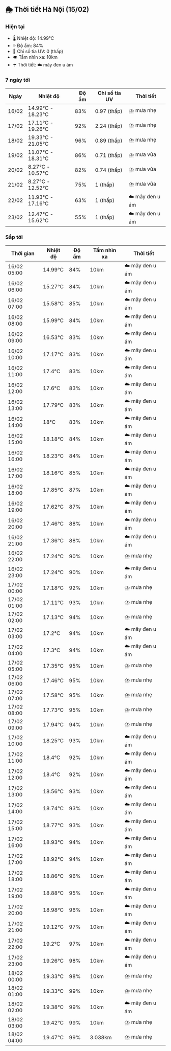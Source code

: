 ## 🌦️ Thời tiết Hà Nội (15/02)

### Hiện tại

- 🌡️ Nhiệt độ: 14.99℃
- 💦 Độ ẩm: 84%
- 🌟 Chỉ số tia UV: 0 (thấp)
- 👁️ Tầm nhìn xa: 10km
- ☂️ Thời tiết: ☁️ mây đen u ám

### 7 ngày tới

| Ngày | Nhiệt độ | Độ ẩm | Chỉ số tia UV | Thời tiết |
| --- | --- | --- | --- | --- |
| 16/02 | 14.99℃ - 18.23℃ | 83% | 0.97 (thấp) | ⛈️ mưa nhẹ |
| 17/02 | 17.11℃ - 19.26℃ | 92% | 2.24 (thấp) | ⛈️ mưa nhẹ |
| 18/02 | 19.33℃ - 21.05℃ | 96% | 0.89 (thấp) | ⛈️ mưa nhẹ |
| 19/02 | 11.07℃ - 18.31℃ | 86% | 0.71 (thấp) | ⛈️ mưa vừa |
| 20/02 | 8.27℃ - 10.57℃ | 82% | 0.74 (thấp) | ⛈️ mưa vừa |
| 21/02 | 8.27℃ - 12.52℃ | 75% | 1 (thấp) | ⛈️ mưa vừa |
| 22/02 | 11.93℃ - 17.16℃ | 63% | 1 (thấp) | ☁️ mây đen u ám |
| 23/02 | 12.47℃ - 15.62℃ | 55% | 1 (thấp) | ☁️ mây đen u ám |

### Sắp tới

| Thời gian | Nhiệt độ | Độ ẩm | Tầm nhìn xa | Thời tiết |
| --- | --- | --- | --- | --- |
| 16/02 05:00 | 14.99℃ | 84% | 10km | ☁️ mây đen u ám |
| 16/02 06:00 | 15.27℃ | 84% | 10km | ☁️ mây đen u ám |
| 16/02 07:00 | 15.58℃ | 85% | 10km | ☁️ mây đen u ám |
| 16/02 08:00 | 15.99℃ | 84% | 10km | ☁️ mây đen u ám |
| 16/02 09:00 | 16.53℃ | 83% | 10km | ☁️ mây đen u ám |
| 16/02 10:00 | 17.17℃ | 83% | 10km | ☁️ mây đen u ám |
| 16/02 11:00 | 17.4℃ | 83% | 10km | ☁️ mây đen u ám |
| 16/02 12:00 | 17.6℃ | 83% | 10km | ☁️ mây đen u ám |
| 16/02 13:00 | 17.79℃ | 83% | 10km | ☁️ mây đen u ám |
| 16/02 14:00 | 18℃ | 83% | 10km | ☁️ mây đen u ám |
| 16/02 15:00 | 18.18℃ | 84% | 10km | ☁️ mây đen u ám |
| 16/02 16:00 | 18.23℃ | 84% | 10km | ☁️ mây đen u ám |
| 16/02 17:00 | 18.16℃ | 85% | 10km | ☁️ mây đen u ám |
| 16/02 18:00 | 17.85℃ | 87% | 10km | ☁️ mây đen u ám |
| 16/02 19:00 | 17.62℃ | 87% | 10km | ☁️ mây đen u ám |
| 16/02 20:00 | 17.46℃ | 88% | 10km | ☁️ mây đen u ám |
| 16/02 21:00 | 17.36℃ | 88% | 10km | ☁️ mây đen u ám |
| 16/02 22:00 | 17.24℃ | 90% | 10km | ⛈️ mưa nhẹ |
| 16/02 23:00 | 17.24℃ | 90% | 10km | ☁️ mây đen u ám |
| 17/02 00:00 | 17.18℃ | 92% | 10km | ⛈️ mưa nhẹ |
| 17/02 01:00 | 17.11℃ | 93% | 10km | ⛈️ mưa nhẹ |
| 17/02 02:00 | 17.13℃ | 94% | 10km | ⛈️ mưa nhẹ |
| 17/02 03:00 | 17.2℃ | 94% | 10km | ☁️ mây đen u ám |
| 17/02 04:00 | 17.3℃ | 94% | 10km | ☁️ mây đen u ám |
| 17/02 05:00 | 17.35℃ | 95% | 10km | ⛈️ mưa nhẹ |
| 17/02 06:00 | 17.46℃ | 95% | 10km | ⛈️ mưa nhẹ |
| 17/02 07:00 | 17.58℃ | 95% | 10km | ⛈️ mưa nhẹ |
| 17/02 08:00 | 17.73℃ | 95% | 10km | ⛈️ mưa nhẹ |
| 17/02 09:00 | 17.94℃ | 94% | 10km | ⛈️ mưa nhẹ |
| 17/02 10:00 | 18.25℃ | 93% | 10km | ☁️ mây đen u ám |
| 17/02 11:00 | 18.4℃ | 92% | 10km | ☁️ mây đen u ám |
| 17/02 12:00 | 18.4℃ | 92% | 10km | ☁️ mây đen u ám |
| 17/02 13:00 | 18.56℃ | 93% | 10km | ☁️ mây đen u ám |
| 17/02 14:00 | 18.74℃ | 93% | 10km | ☁️ mây đen u ám |
| 17/02 15:00 | 18.77℃ | 93% | 10km | ☁️ mây đen u ám |
| 17/02 16:00 | 18.93℃ | 94% | 10km | ☁️ mây đen u ám |
| 17/02 17:00 | 18.92℃ | 94% | 10km | ☁️ mây đen u ám |
| 17/02 18:00 | 18.86℃ | 96% | 10km | ☁️ mây đen u ám |
| 17/02 19:00 | 18.88℃ | 95% | 10km | ☁️ mây đen u ám |
| 17/02 20:00 | 18.98℃ | 96% | 10km | ☁️ mây đen u ám |
| 17/02 21:00 | 19.12℃ | 97% | 10km | ☁️ mây đen u ám |
| 17/02 22:00 | 19.2℃ | 97% | 10km | ☁️ mây đen u ám |
| 17/02 23:00 | 19.26℃ | 98% | 10km | ☁️ mây đen u ám |
| 18/02 00:00 | 19.33℃ | 98% | 10km | ⛈️ mưa nhẹ |
| 18/02 01:00 | 19.33℃ | 99% | 10km | ⛈️ mưa nhẹ |
| 18/02 02:00 | 19.38℃ | 99% | 10km | ☁️ mây đen u ám |
| 18/02 03:00 | 19.42℃ | 99% | 10km | ⛈️ mưa nhẹ |
| 18/02 04:00 | 19.47℃ | 99% | 3.038km | ⛈️ mưa nhẹ |
